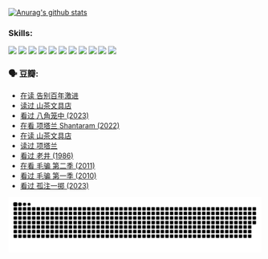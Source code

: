 
[![Anurag's github stats](https://github-readme-stats.vercel.app/api?username=w940853815)](https://github.com/anuraghazra/github-readme-stats)

### Skills:

<code><img height="32" src="https://cdn.jsdelivr.net/npm/simple-icons@v5/icons/python.svg"></code>
<code><img height="32" src="https://cdn.jsdelivr.net/npm/simple-icons@v5/icons/javascript.svg"></code>
<code><img height="32" src="https://cdn.jsdelivr.net/npm/simple-icons@v5/icons/django.svg"></code>
<code><img height="32" src="https://cdn.jsdelivr.net/npm/simple-icons@v5/icons/flask.svg"></code>
<code><img height="32" src="https://cdn.jsdelivr.net/npm/simple-icons@v5/icons/vuetify.svg"></code>
<code><img height="32" src="https://cdn.jsdelivr.net/npm/simple-icons@v5/icons/git.svg"></code>
<code><img height="32" src="https://cdn.jsdelivr.net/npm/simple-icons@v5/icons/docker.svg"></code>
<code><img height="32" src="https://cdn.jsdelivr.net/npm/simple-icons@v5/icons/postgresql.svg"></code>
<code><img height="32" src="https://cdn.jsdelivr.net/npm/simple-icons@v5/icons/elasticsearch.svg"></code>
<code><img height="32" src="https://cdn.jsdelivr.net/npm/simple-icons@v5/icons/macos.svg"></code>
<code><img height="32" src="https://cdn.jsdelivr.net/npm/simple-icons@v5/icons/linux.svg"></code>

### 🗣 豆瓣:

<!-- DOUBAN-ACTIVITIES:START -->
- [在读 告别百年激进](https://www.douban.com/people/136069238/status/4374953075/?_i=95665774)
- [读过 山茶文具店](https://www.douban.com/people/136069238/status/4374952154/?_i=95665774)
- [看过 八角笼中‎ (2023)](https://www.douban.com/people/136069238/status/4367541707/?_i=95665774)
- [在看 项塔兰 Shantaram‎ (2022)](https://www.douban.com/people/136069238/status/4365497032/?_i=95665774)
- [在读 山茶文具店](https://www.douban.com/people/136069238/status/4364620725/?_i=95665774)
- [读过 项塔兰](https://www.douban.com/people/136069238/status/4364620288/?_i=95665774)
- [看过 老井‎ (1986)](https://www.douban.com/people/136069238/status/4362366672/?_i=95665774)
- [在看 毛骗 第二季‎ (2011)](https://www.douban.com/people/136069238/status/4355752869/?_i=95665774)
- [看过 毛骗 第一季‎ (2010)](https://www.douban.com/people/136069238/status/4355752667/?_i=95665774)
- [看过 孤注一掷‎ (2023)](https://www.douban.com/people/136069238/status/4354774568/?_i=95665774)
<!-- DOUBAN-ACTIVITIES:END -->


![Snake animation](https://raw.githubusercontent.com/w940853815/w940853815/output/github-contribution-grid-snake.svg)

<!--
**w940853815/w940853815** is a ✨ _special_ ✨ repository because its `README.md` (this file) appears on your GitHub profile.

Here are some ideas to get you started:

- 🔭 I’m currently working on ...
- 🌱 I’m currently learning ...
- 👯 I’m looking to collaborate on ...
- 🤔 I’m looking for help with ...
- 💬 Ask me about ...
- 📫 How to reach me: ...
- 😄 Pronouns: ...
- ⚡ Fun fact: ...
-->
